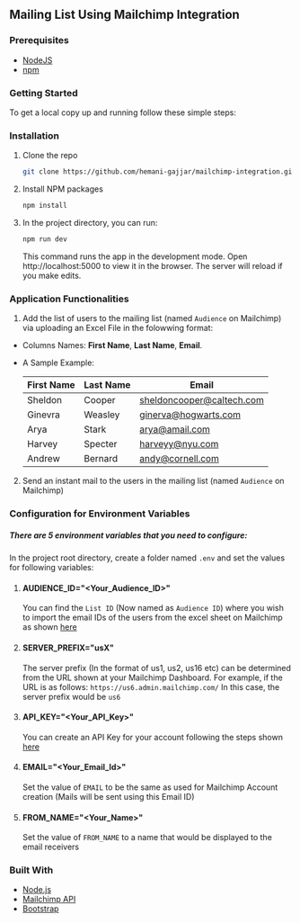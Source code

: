 ## Mailing List Using Mailchimp Integration

### Prerequisites

- [NodeJS](https://nodejs.org/en/)
- [npm](https://docs.npmjs.com/cli/v8/configuring-npm/install)

### Getting Started

To get a local copy up and running follow these simple steps:

### Installation

1. Clone the repo
   ```sh
   git clone https://github.com/hemani-gajjar/mailchimp-integration.git
   ```
2. Install NPM packages
   ```sh
   npm install
   ```
3. In the project directory, you can run:
   ```sh
   npm run dev
   ```
   This command runs the app in the development mode.
   Open http://localhost:5000 to view it in the browser. The server will reload if you make edits.

### Application Functionalities

1. Add the list of users to the mailing list (named `Audience` on Mailchimp) via uploading an Excel File in the folowwing format:

- Columns Names: **First Name**, **Last Name**, **Email**.
- A Sample Example:

  | First Name | Last Name | Email                     |
  | ---------- | --------- | ------------------------- |
  | Sheldon    | Cooper    | sheldoncooper@caltech.com |
  | Ginevra    | Weasley   | ginerva@hogwarts.com      |
  | Arya       | Stark     | arya@amail.com            |
  | Harvey     | Specter   | harveyy@nyu.com           |
  | Andrew     | Bernard   | andy@cornell.com          |

2. Send an instant mail to the users in the mailing list (named `Audience` on Mailchimp)

### Configuration for Environment Variables

##### There are 5 environment variables that you need to configure:

In the project root directory, create a folder named `.env` and set the values for following variables:

1.  #### **AUDIENCE_ID**="<Your_Audience_ID>"

    You can find the `List ID` (Now named as `Audience ID`) where you wish to import the email IDs of the users from the excel sheet on Mailchimp as shown [here](https://mailchimp.com/help/find-audience-id/)

2.  #### **SERVER_PREFIX**="usX"

    The server prefix (In the format of us1, us2, us16 etc) can be determined from the URL shown at your Mailchimp Dashboard.
    For example, if the URL is as follows: `https://us6.admin.mailchimp.com/` In this case, the server prefix would be `us6`

3.  #### **API_KEY**="<Your_API_Key>"

    You can create an API Key for your account following the steps shown [here](https://mailchimp.com/help/about-api-keys/)

4.  #### **EMAIL**="<Your_Email_Id>"

    Set the value of `EMAIL` to be the same as used for Mailchimp Account creation (Mails will be sent using this Email ID)

5.  #### **FROM_NAME**="<Your_Name>"
    Set the value of `FROM_NAME` to a name that would be displayed to the email receivers

### Built With

- [Node.js](https://nodejs.dev/)
- [Mailchimp API](https://mailchimp.com/developer/)
- [Bootstrap](https://getbootstrap.com/docs/4.0/getting-started/introduction/)
